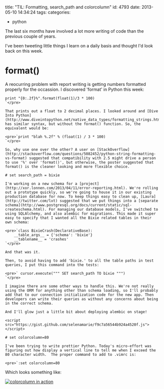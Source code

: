title: "TIL: Formatting, search_path and colorcolumn"
id: 4793
date: 2013-05-10 14:34:24
tags: 
categories: 
- python

The last six months have involved a lot more writing of code than the previous couple of years.

I've been tweeting little things I learn on a daily basis and thought I'd look back on this week.

# format()

A reocurring problem with report writing is getting numbers formatted properly for the occassion. I discovered 'format' in Python this week:

    print "{0:.2f}%".format(float(1)/3 * 100)
    `</pre>

    That prints out a float to 2 decimal places. I looked around and [Dive Into Python](http://www.diveintopython.net/native_data_types/formatting_strings.html) has similar syntax, but without the format() function. So, the equivalent would be:

    <pre>`print "blah %.2f" % (float(1) / 3 * 100)
    `</pre>

    So, why use one over the other? A user on [StackOverflow](http://stackoverflow.com/questions/5082452/python-string-formatting-vs-format) suggested that compatibility with 2.5 might drive a person to use '%' over 'format()', but otherwise, the poster suggested that format() is the cleaner looking and more flexible choice.

    # set search_path = bixie

    I'm working on a new schema for a [project](http://xor.lonnen.com/2013/04/11/error-reporting.html). We're rolling out a prototype quickly, so we're going to house it in our existing production database for now. To keep things easy to clean up, [Laura](http://twitter.com/lxt) suggested that we put things into a [separate schema](http://www.postgresql.org/docs/current/static/sql-createschema.html). For managing our database models, I've switched to using SQLAlchemy, and also alembic for migrations. This made it super easy to specify that I wanted all the Bixie related tables in their own schema:

    <pre>`class BixieCrash(DeclarativeBase):                                              
        __table_args__ = {'schema': 'bixie'}                                        
        __tablename__ = 'crashes'
    `</pre>

    And that was it.

    Then, to avoid having to add 'bixie.' to all the table paths in test queries, I put this command into the tests:

    <pre>` cursor.execute(""" SET search_path TO bixie """)
    `</pre>

    I imagine there are some other ways to handle this. We're not really using the ORM for anything other than schema loading, so I'll probably add that to our connection initialization code for the new app. Then developers can write their queries as without any concerns about being in the correct schema.

    And I'll glow just a little bit about deploying alembic on stage!

    <script src="https://gist.github.com/selenamarie/f9c7a56544b924a4520f.js"></script>

    # set colorcolumn=80

    I've been trying to write prettier Python. Today's micro-effort was figuring out how display a vertical line to tell me when I exceed the 80 character width.  The proper command to add to .vimrc is:

    <pre>`:set colorcolumn=80

Which looks something like:

[![colorcolumn in action](http://www.chesnok.com/daily/wp-content/uploads/2013/05/Screenshot-from-2013-05-10-152620-300x168.png)](http://www.chesnok.com/daily/wp-content/uploads/2013/05/Screenshot-from-2013-05-10-152620.png)
